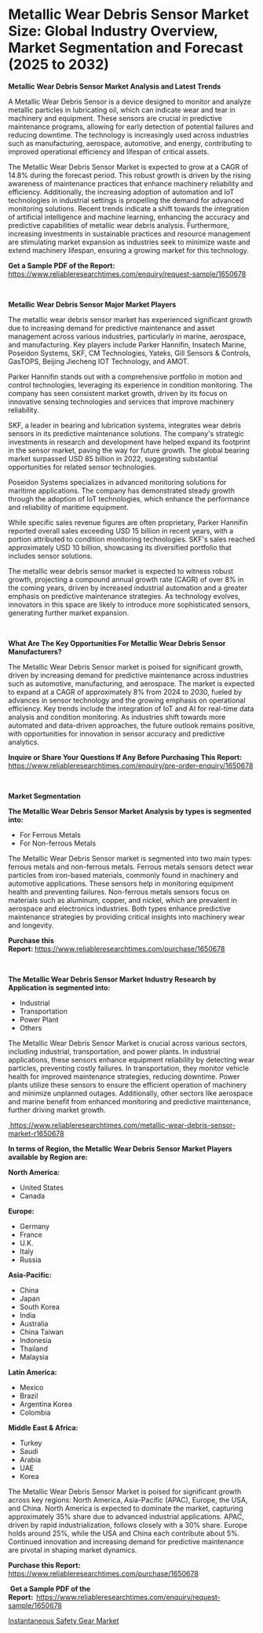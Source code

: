 <p><h1>Metallic Wear Debris Sensor Market Size: Global Industry Overview, Market Segmentation and Forecast (2025 to 2032)</h1></p><p><strong>Metallic Wear Debris Sensor Market Analysis and Latest Trends</strong></p>
<p><p>A Metallic Wear Debris Sensor is a device designed to monitor and analyze metallic particles in lubricating oil, which can indicate wear and tear in machinery and equipment. These sensors are crucial in predictive maintenance programs, allowing for early detection of potential failures and reducing downtime. The technology is increasingly used across industries such as manufacturing, aerospace, automotive, and energy, contributing to improved operational efficiency and lifespan of critical assets.</p><p>The Metallic Wear Debris Sensor Market is expected to grow at a CAGR of 14.8% during the forecast period. This robust growth is driven by the rising awareness of maintenance practices that enhance machinery reliability and efficiency. Additionally, the increasing adoption of automation and IoT technologies in industrial settings is propelling the demand for advanced monitoring solutions. Recent trends indicate a shift towards the integration of artificial intelligence and machine learning, enhancing the accuracy and predictive capabilities of metallic wear debris analysis. Furthermore, increasing investments in sustainable practices and resource management are stimulating market expansion as industries seek to minimize waste and extend machinery lifespan, ensuring a growing market for this technology.</p></p>
<p><strong>Get a Sample PDF of the Report:&nbsp;</strong> <a href="https://www.reliableresearchtimes.com/enquiry/request-sample/1650678?utm_campaign=2096&utm_medium=2&utm_source=Github&utm_content=ia&utm_term=17022025&utm_id=metallic-wear-debris-sensor">https://www.reliableresearchtimes.com/enquiry/request-sample/1650678</a></p>
<p>&nbsp;</p>
<p><strong>Metallic Wear Debris Sensor Major Market Players</strong></p>
<p><p>The metallic wear debris sensor market has experienced significant growth due to increasing demand for predictive maintenance and asset management across various industries, particularly in marine, aerospace, and manufacturing. Key players include Parker Hannifin, Insatech Marine, Poseidon Systems, SKF, CM Technologies, Yateks, Gill Sensors & Controls, GasTOPS, Beijing Jiecheng IOT Technology, and AMOT.</p><p>Parker Hannifin stands out with a comprehensive portfolio in motion and control technologies, leveraging its experience in condition monitoring. The company has seen consistent market growth, driven by its focus on innovative sensing technologies and services that improve machinery reliability.</p><p>SKF, a leader in bearing and lubrication systems, integrates wear debris sensors in its predictive maintenance solutions. The company's strategic investments in research and development have helped expand its footprint in the sensor market, paving the way for future growth. The global bearing market surpassed USD 85 billion in 2022, suggesting substantial opportunities for related sensor technologies.</p><p>Poseidon Systems specializes in advanced monitoring solutions for maritime applications. The company has demonstrated steady growth through the adoption of IoT technologies, which enhance the performance and reliability of maritime equipment. </p><p>While specific sales revenue figures are often proprietary, Parker Hannifin reported overall sales exceeding USD 15 billion in recent years, with a portion attributed to condition monitoring technologies. SKF's sales reached approximately USD 10 billion, showcasing its diversified portfolio that includes sensor solutions.</p><p>The metallic wear debris sensor market is expected to witness robust growth, projecting a compound annual growth rate (CAGR) of over 8% in the coming years, driven by increased industrial automation and a greater emphasis on predictive maintenance strategies. As technology evolves, innovators in this space are likely to introduce more sophisticated sensors, generating further market expansion.</p></p>
<p>&nbsp;</p>
<p><strong>What Are The Key Opportunities For Metallic Wear Debris Sensor Manufacturers?</strong></p>
<p><p>The Metallic Wear Debris Sensor market is poised for significant growth, driven by increasing demand for predictive maintenance across industries such as automotive, manufacturing, and aerospace. The market is expected to expand at a CAGR of approximately 8% from 2024 to 2030, fueled by advances in sensor technology and the growing emphasis on operational efficiency. Key trends include the integration of IoT and AI for real-time data analysis and condition monitoring. As industries shift towards more automated and data-driven approaches, the future outlook remains positive, with opportunities for innovation in sensor accuracy and predictive analytics.</p></p>
<p><strong>Inquire or Share Your Questions If Any Before Purchasing This Report:</strong> <a href="https://www.reliableresearchtimes.com/enquiry/pre-order-enquiry/1650678?utm_campaign=2096&utm_medium=2&utm_source=Github&utm_content=ia&utm_term=17022025&utm_id=metallic-wear-debris-sensor">https://www.reliableresearchtimes.com/enquiry/pre-order-enquiry/1650678</a></p>
<p>&nbsp;</p>
<p><strong>Market Segmentation</strong></p>
<p><strong>The Metallic Wear Debris Sensor Market Analysis by types is segmented into:</strong></p>
<p><ul><li>For Ferrous Metals</li><li>For Non-ferrous Metals</li></ul></p>
<p><p>The Metallic Wear Debris Sensor market is segmented into two main types: ferrous metals and non-ferrous metals. Ferrous metals sensors detect wear particles from iron-based materials, commonly found in machinery and automotive applications. These sensors help in monitoring equipment health and preventing failures. Non-ferrous metals sensors focus on materials such as aluminum, copper, and nickel, which are prevalent in aerospace and electronics industries. Both types enhance predictive maintenance strategies by providing critical insights into machinery wear and longevity.</p></p>
<p><strong>Purchase this Report:&nbsp;</strong><a href="https://www.reliableresearchtimes.com/purchase/1650678?utm_campaign=2096&utm_medium=2&utm_source=Github&utm_content=ia&utm_term=17022025&utm_id=metallic-wear-debris-sensor">https://www.reliableresearchtimes.com/purchase/1650678</a></p>
<p>&nbsp;</p>
<p><strong>The Metallic Wear Debris Sensor Market Industry Research by Application is segmented into:</strong></p>
<p><ul><li>Industrial</li><li>Transportation</li><li>Power Plant</li><li>Others</li></ul></p>
<p><p>The Metallic Wear Debris Sensor Market is crucial across various sectors, including industrial, transportation, and power plants. In industrial applications, these sensors enhance equipment reliability by detecting wear particles, preventing costly failures. In transportation, they monitor vehicle health for improved maintenance strategies, reducing downtime. Power plants utilize these sensors to ensure the efficient operation of machinery and minimize unplanned outages. Additionally, other sectors like aerospace and marine benefit from enhanced monitoring and predictive maintenance, further driving market growth.</p></p>
<p><a href="https://www.reliableresearchtimes.com/metallic-wear-debris-sensor-market-r1650678?utm_campaign=2096&utm_medium=2&utm_source=Github&utm_content=ia&utm_term=17022025&utm_id=metallic-wear-debris-sensor">&nbsp;https://www.reliableresearchtimes.com/metallic-wear-debris-sensor-market-r1650678</a></p>
<p><strong>In terms of Region, the Metallic Wear Debris Sensor Market Players available by Region are:</strong></p>
<p>
    <p> <strong> North America: </strong>
        <ul>
            <li>United States</li>
            <li>Canada</li>
        </ul>
        </p> 
    <p> <strong> Europe: </strong>
        <ul>
            <li>Germany</li>
            <li>France</li>
            <li>U.K.</li>
            <li>Italy</li>
            <li>Russia</li>
        </ul>
        </p> 
    <p> <strong> Asia-Pacific: </strong>
        <ul>
            <li>China</li>
            <li>Japan</li>
            <li>South Korea</li>
            <li>India</li>
            <li>Australia</li>
            <li>China Taiwan</li>
            <li>Indonesia</li>
            <li>Thailand</li>
            <li>Malaysia</li>
        </ul>
        </p> 
    <p> <strong> Latin America: </strong>
        <ul>
            <li>Mexico</li>
            <li>Brazil</li>
            <li>Argentina Korea</li>
            <li>Colombia</li>
        </ul>
        </p> 
    <p> <strong> Middle East & Africa: </strong>
        <ul>
            <li>Turkey</li>
            <li>Saudi</li>
            <li>Arabia</li>
            <li>UAE</li>
            <li>Korea</li>
        </ul>
    </p>
    </p>
<p><p>The Metallic Wear Debris Sensor Market is poised for significant growth across key regions: North America, Asia-Pacific (APAC), Europe, the USA, and China. North America is expected to dominate the market, capturing approximately 35% share due to advanced industrial applications. APAC, driven by rapid industrialization, follows closely with a 30% share. Europe holds around 25%, while the USA and China each contribute about 5%. Continued innovation and increasing demand for predictive maintenance are pivotal in shaping market dynamics.</p></p>
<p><strong>Purchase this Report: </strong><a href="https://www.reliableresearchtimes.com/purchase/1650678?utm_campaign=2096&utm_medium=2&utm_source=Github&utm_content=ia&utm_term=17022025&utm_id=metallic-wear-debris-sensor">https://www.reliableresearchtimes.com/purchase/1650678</a></p>
<p>&nbsp;<strong>Get a Sample PDF of the Report:&nbsp;&nbsp;</strong><a href="https://www.reliableresearchtimes.com/enquiry/request-sample/1650678?utm_campaign=2096&utm_medium=2&utm_source=Github&utm_content=ia&utm_term=17022025&utm_id=metallic-wear-debris-sensor">https://www.reliableresearchtimes.com/enquiry/request-sample/1650678</a></p>
<p><strong></strong></p>
<p><p><a href="https://github.com/NarcisoFerry/Market-Research-Report-List-1/blob/main/instantaneous-safety-gear-market.md?utm_campaign=2096&utm_medium=2&utm_source=Github&utm_content=ia&utm_term=17022025&utm_id=metallic-wear-debris-sensor">Instantaneous Safety Gear Market</a></p></p>